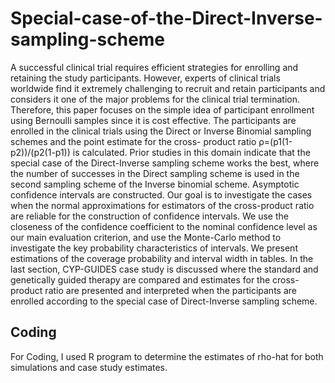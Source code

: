 # Special-case-of-the-Direct-Inverse-sampling-scheme

A successful clinical trial requires efficient strategies for enrolling and retaining the study 
participants. However, experts of clinical trials worldwide find it extremely challenging to recruit 
and retain participants and considers it one of the major problems for the clinical trial 
termination. Therefore, this paper focuses on the simple idea of participant enrollment using
Bernoulli samples since it is cost effective. The participants are enrolled in the clinical trials 
using the Direct or Inverse Binomial sampling schemes and the point estimate for the cross-
product ratio ρ=(p1(1-p2))/(p2(1-p1)) is calculated. Prior studies in this domain indicate that the special case 
of the Direct-Inverse sampling scheme works the best, where the number of successes in the 
Direct sampling scheme is used in the second sampling scheme of the Inverse binomial scheme. 
Asymptotic confidence intervals are constructed. Our goal is to investigate the cases when the 
normal approximations for estimators of the cross-product ratio are reliable for the construction 
of confidence intervals. We use the closeness of the confidence coefficient to the nominal 
confidence level as our main evaluation criterion, and use the Monte-Carlo method to investigate 
the key probability characteristics of intervals. We present estimations of the coverage 
probability and interval width in tables. In the last section, CYP-GUIDES case study is discussed 
where the standard and genetically guided therapy are compared and estimates for the cross-
product ratio are presented and interpreted when the participants are enrolled according to the 
special case of Direct-Inverse sampling scheme.

## Coding
For Coding, I used R program to determine the estimates of rho-hat for both simulations and 
case study estimates.
